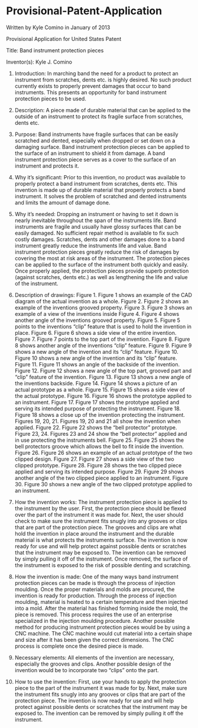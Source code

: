 Provisional-Patent-Application
==============================

Written by Kyle Comino in January of 2013 

Provisional Application for United States Patent
 
Title: Band instrument protection pieces
 
Inventor(s): Kyle J. Comino
 
 

1. Introduction:
      	In marching band the need for a product to protect an instrument from scratches, dents etc. is highly desired. No such product currently exists to properly prevent damages that occur to band instruments. This presents an opportunity for band instrument protection pieces to be used.
 
2. Description:
A piece made of durable material that can be applied to the outside of an instrument to protect its fragile surface from scratches, dents etc.
 
3. Purpose:
      	Band instruments have fragile surfaces that can be easily scratched and dented, especially when dropped or set down on a damaging surface.
      	Band instrument protection pieces can be applied to the surface of an instrument to shield it from damage. A band instrument protection piece serves as a cover to the surface of an instrument and protects it.
 
4. Why it’s significant:
      	Prior to this invention, no product was available to properly protect a band instrument from scratches, dents etc.  This invention is made up of durable material that properly protects a band instrument. It solves the problem of scratched and dented instruments and limits the amount of damage done.
 
5. Why it’s needed:
Dropping an instrument or having to set it down is nearly inevitable throughout the span of the instruments life. Band instruments are fragile and usually have glossy surfaces that can be easily damaged. No sufficient repair method is available to fix such costly damages. Scratches, dents and other damages done to a band instrument greatly reduce the instruments life and value.
Band instrument protection pieces greatly reduce the risk of damages by covering the most at risk areas of the instrument. The protection pieces can be applied to the surface of the instrument both quickly and easily. Once properly applied, the protection pieces provide superb protection (against scratches, dents etc.) as well as lengthening the life and value of the instrument.
      	
6. Description of drawings:
 	Figure 1. Figure 1 shows an example of the CAD diagram of the actual invention as a whole.
      	Figure 2. Figure 2 shows an example of the inventions grooved property.
      	Figure 3. Figure 3 shows an example of a view of the inventions inside
      	Figure 4. Figure 4 shows another angle of the inventions grooved property.
      	Figure 5. Figure 5 points to the inventions “clip” feature that is used to hold the invention in place.
      	Figure 6. Figure 6 shows a side view of the entire invention.
      	Figure 7. Figure 7 points to the top part of the invention.
      	Figure 8. Figure 8 shows another angle of the inventions “clip” feature.
      	Figure 9. Figure 9 shows a new angle of the invention and its “clip” feature.
      	Figure 10. Figure 10 shows a new angle of the invention and its “clip” feature.
      	Figure 11. Figure 11 shows an angle of the backside of the invention.
      	Figure 12. Figure 12 shows a new angle of the top part, grooved part and “clip” feature of the invention.
      	Figure 13. Figure 13 shows a new angle of the inventions backside.
      	Figure 14. Figure 14 shows a picture of an actual prototype as a whole.
      	Figure 15. Figure 15 shows a side view of the actual prototype.
      	Figure 16. Figure 16 shows the prototype applied to an instrument.
      	Figure 17. Figure 17 shows the prototype applied and serving its intended purpose of protecting the instrument.
Figure 18. Figure 18 shows a close up of the invention protecting the instrument.
Figures 19, 20, 21. Figures 19, 20 and 21 all show the invention when applied.
Figure 22. Figure 22 shows the “bell protector” prototype.
Figure 23, 24. Figures 23 and 24 show the “bell protector” applied and in use protecting the instruments bell.
Figure 25. Figure 25 shows the bell protectors groove which allows the bell to fit inside the invention.
Figure 26. Figure 26 shows an example of an actual prototype of the two clipped design. 
Figure 27. Figure 27 shows a side view of the two clipped prototype.
Figure 28. Figure 28 shows the two clipped piece applied and serving its intended purpose.
Figure 29. Figure 29 shows another angle of the two clipped piece applied to an instrument. 
 	Figure 30. Figure 30 shows a new angle of the two clipped prototype applied to an instrument. 
 
7. How the invention works:
      	The instrument protection piece is applied to the instrument by the user. First, the protection piece should be flexed over the part of the instrument it was made for. Next, the user should check to make sure the instrument fits snugly into any grooves or clips that are part of the protection piece. The grooves and clips are what hold the invention in place around the instrument and the durable material is what protects the instruments surface. The invention is now ready for use and will help protect against possible dents or scratches that the instrument may be exposed to. The invention can be removed by simply pulling it off of the instrument. Once removed, the surface of the instrument is exposed to the risk of possible denting and scratching.  

8. How the invention is made:
	One of the many ways band instrument protection pieces can be made is through the process of injection moulding. Once the proper materials and molds are procured, the invention is ready for production. Through the process of injection moulding, material is heated to a certain temperature and then injected into a mold. After the material has finished forming inside the mold, the piece is removed. This process requires the use of an enterprise specialized in the injection moulding procedure. 
Another possible method for producing instrument protection pieces would be by using a CNC machine. The CNC machine would cut material into a certain shape and size after it has been given the correct dimensions. The CNC process is complete once the desired piece is made. 

9. Necessary elements:
	All elements of the invention are necessary, especially the grooves and clips. Another possible design of the invention would be to incorporate two “clips” onto the part.

10. How to use the invention:
	First, use your hands to apply the protection piece to the part of the instrument it was made for by. Next, make sure the instrument fits snugly into any grooves or clips that are part of the protection piece. The invention is now ready for use and will help protect against possible dents or scratches that the instrument may be exposed to. The invention can be removed by simply pulling it off the instrument. 

